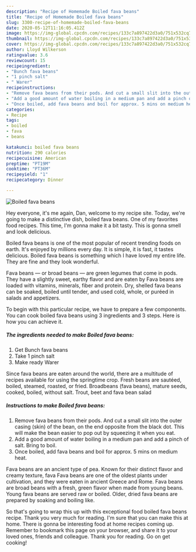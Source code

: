 ```yaml
---
description: "Recipe of Homemade Boiled fava beans"
title: "Recipe of Homemade Boiled fava beans"
slug: 3300-recipe-of-homemade-boiled-fava-beans
date: 2020-05-12T11:16:05.412Z
image: https://img-global.cpcdn.com/recipes/133c7a897422d3a0/751x532cq70/boiled-fava-beans-recipe-main-photo.jpg
thumbnail: https://img-global.cpcdn.com/recipes/133c7a897422d3a0/751x532cq70/boiled-fava-beans-recipe-main-photo.jpg
cover: https://img-global.cpcdn.com/recipes/133c7a897422d3a0/751x532cq70/boiled-fava-beans-recipe-main-photo.jpg
author: Lloyd Wilkerson
ratingvalue: 3.6
reviewcount: 15
recipeingredient:
- "Bunch fava beans"
- "1 pinch salt"
- " Warer"
recipeinstructions:
- "Remove fava beans from their pods. And cut a small slit into the outer casing (skin) of the bean, on the end opposite from the black dot. This will make the bean easier to pop out by squeezing it when you eat."
- "Add a good amount of water boiling in a medium pan and add a pinch of salt. Bring to boil."
- "Once boiled, add fava beans and boil for approx. 5 mins on medium heat."
categories:
- Recipe
tags:
- boiled
- fava
- beans

katakunci: boiled fava beans 
nutrition: 290 calories
recipecuisine: American
preptime: "PT19M"
cooktime: "PT36M"
recipeyield: "1"
recipecategory: Dinner

---
```



![Boiled fava beans](https://img-global.cpcdn.com/recipes/133c7a897422d3a0/751x532cq70/boiled-fava-beans-recipe-main-photo.jpg)

Hey everyone, it's me again, Dan, welcome to my recipe site. Today, we're going to make a distinctive dish, boiled fava beans. One of my favorites food recipes. This time, I'm gonna make it a bit tasty. This is gonna smell and look delicious.

Boiled fava beans is one of the most popular of recent trending foods on earth. It's enjoyed by millions every day. It is simple, it is fast, it tastes delicious. Boiled fava beans is something which I have loved my entire life. They are fine and they look wonderful.

Fava beans — or broad beans — are green legumes that come in pods. They have a slightly sweet, earthy flavor and are eaten by Fava beans are loaded with vitamins, minerals, fiber and protein. Dry, shelled fava beans can be soaked, boiled until tender, and used cold, whole, or puréed in salads and appetizers.


To begin with this particular recipe, we have to prepare a few components. You can cook boiled fava beans using 3 ingredients and 3 steps. Here is how you can achieve it.

<!--inarticleads1-->

##### The ingredients needed to make Boiled fava beans:

1. Get Bunch fava beans
1. Take 1 pinch salt
1. Make ready  Warer


Since fava beans are eaten around the world, there are a multitude of recipes available for using the springtime crop. Fresh beans are sautéed, boiled, steamed, roasted, or fried. Broadbeans (fava beans), mature seeds, cooked, boiled, without salt. Trout, beet and fava bean salad 

<!--inarticleads2-->

##### Instructions to make Boiled fava beans:

1. Remove fava beans from their pods. And cut a small slit into the outer casing (skin) of the bean, on the end opposite from the black dot. This will make the bean easier to pop out by squeezing it when you eat.
1. Add a good amount of water boiling in a medium pan and add a pinch of salt. Bring to boil.
1. Once boiled, add fava beans and boil for approx. 5 mins on medium heat.


Fava beans are an ancient type of pea. Known for their distinct flavor and creamy texture, fava Fava beans are one of the oldest plants under cultivation, and they were eaten in ancient Greece and Rome. Fava beans are broad beans with a fresh, green flavor when made from young beans. Young fava beans are served raw or boiled. Older, dried fava beans are prepared by soaking and boiling like. 

So that's going to wrap this up with this exceptional food boiled fava beans recipe. Thank you very much for reading. I'm sure that you can make this at home. There is gonna be interesting food at home recipes coming up. Remember to bookmark this page on your browser, and share it to your loved ones, friends and colleague. Thank you for reading. Go on get cooking!
